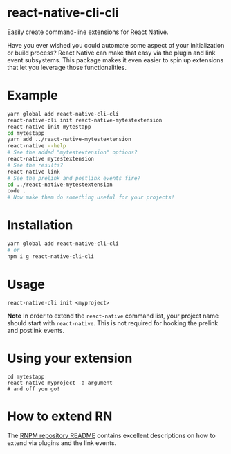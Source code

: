 # react-native-cli-cli

Easily create command-line extensions for React Native.

Have you ever wished you could automate some aspect of your initialization or build process? React Native can make that easy via the plugin and link event subsystems. This package makes it even easier to spin up extensions that let you leverage those functionalities.

# Example

```bash
yarn global add react-native-cli-cli
react-native-cli init react-native-mytestextension
react-native init mytestapp
cd mytestapp
yarn add ../react-native-mytestextension
react-native --help
# See the added "mytestextension" options?
react-native mytestextension
# See the results?
react-native link
# See the prelink and postlink events fire?
cd ../react-native-mytestextension
code .
# Now make them do something useful for your projects!
```

# Installation

```bash
yarn global add react-native-cli-cli
# or
npm i g react-native-cli-cli
```

# Usage

```
react-native-cli init <myproject>
```

**Note** In order to extend the `react-native` command list, your project name should start with `react-native`. This is not required for hooking the prelink and postlink events.

# Using your extension

```
cd mytestapp
react-native myproject -a argument
# and off you go!
```

# How to extend RN

The [RNPM repository README](https://github.com/rnpm/rnpm) contains excellent descriptions on how to extend via plugins and the link events.
